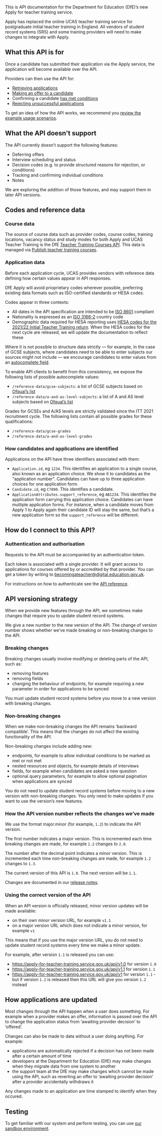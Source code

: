 This is API documentation for the Department for Education (DfE)’s new Apply for teacher training service.

Apply has replaced the online UCAS teacher training service for postgraduate initial teacher training in England. All vendors of student record systems (SRS) and some training providers will need to make changes to integrate with Apply.

## What this API is for

Once a candidate has submitted their application via the Apply service, the application will become available over the API.

Providers can then use the API for:

- [Retrieving applications](/api-docs/reference/#get-applications)
- [Making an offer to a candidate](/api-docs/reference/#post-applications-application_id-offer)
- Confirming a candidate [has met conditions](/api-docs/reference/#post-applications-application_id-confirm-conditions-met)
- [Rejecting unsuccessful applications](/api-docs/reference/#post-applications-application_id-reject)

To get an idea of how the API works, we recommend you [review the example usage scenarios](/api-docs/usage-scenarios).

## What the API doesn't support

The API currently doesn’t support the following features:

- Deferring offers
- Interview scheduling and status
- Decision codes (e.g. to provide structured reasons for rejection, or conditions)
- Tracking and confirming individual conditions
- Notes

We are exploring the addition of those features, and may support them in later API versions.

## Codes and reference data

### Course data

The source of course data such as provider codes, course codes, training locations, vacancy status and study modes for both Apply and UCAS Teacher Training is the DfE [Teacher Training Courses API](https://api.publish-teacher-training-courses.service.gov.uk/). This data is managed via [Publish teacher training courses](https://www.publish-teacher-training-courses.service.gov.uk/sign-in).

### Application data

Before each application cycle, UCAS provides vendors with reference data defining how certain values appear in API responses.

DfE Apply will avoid prioprietary codes wherever possible, preferring existing data formats such as ISO-certified standards or HESA codes.

Codes appear in three contexts:

- All dates in the API specification are intended to be [ISO 8601](https://www.iso.org/iso-8601-date-and-time-format.html) compliant
- Nationality is expressed as an [ISO 3166-2](https://www.iso.org/iso-3166-country-codes.html) country code
- Demographic data required for HESA reporting uses [HESA codes for the 2021/22 Initial Teacher Training return](https://www.hesa.ac.uk/collection/c21053). When the HESA codes for the next cycle are released, we will update the documentation to reflect these

Where it is not possible to structure data strictly — for example, in the case of GCSE subjects, where candidates need to be able to enter subjects our sources might not include — we encourage candidates to enter values from an [autocomplete field](https://designnotes.blog.gov.uk/2017/04/20/were-building-an-autocomplete/).

To enable API clients to benefit from this consistency, we expose the following lists of possible autocomplete values:

- `/reference-data/gcse-subjects`: a list of GCSE subjects based on [Ofqual’s list](https://register.ofqual.gov.uk/Download)
- `/reference-data/a-and-as-level-subjects`: a list of A and AS level subjects based on [Ofqual’s list](https://register.ofqual.gov.uk/Download)

Grades for GCSEs and A/AS levels are strictly validated since the ITT 2021 recruitment cycle. The following lists contain all possible grades for these qualifications:

- `/reference-data/gcse-grades`
- `/reference-data/a-and-as-level-grades`

### How candidates and applications are identified

Applications on the API have three identifiers associated with them:

- `Application.id`, eg `1234`. This identifies an application to a single course, also known as an application choice. We show it to candidates as the "application number". Candidates can have up to three application choices for one application form.
- `Candidate.id`, eg `C7890`. This identifies a candidate.
- `ApplicationAttributes.support_reference`, eg `AB1234`. This identifies the application form carrying this application choice. Candidates can have multiple application forms. For instance, when a candidate moves from Apply 1 to Apply again their candidate ID will stay the same, but that’s a new application form so the `support_reference` will be different.

## How do I connect to this API?

### Authentication and authorisation

Requests to the API must be accompanied by an authentication token.

Each token is associated with a single provider. It will grant access to applications for courses offered by or accredited by that provider. You can get a token by writing to [becomingateacher@digital.education.gov.uk](mailto:becomingateacher@digital.education.gov.uk).

For instructions on how to authenticate see the [API reference](/api-docs/reference#authentication).

## API versioning strategy

When we provide new features through the API, we sometimes make changes that require you to update student record systems.

We give a new number to the new version of the API. The change of version number shows whether we’ve made breaking or non-breaking changes to the API.

### Breaking changes

Breaking changes usually involve modifying or deleting parts of the API, such as:

- removing features
- removing fields
- changing the behaviour of endpoints, for example requiring a new parameter in order for applications to be synced

You must update student record systems before you move to a new version with breaking changes.

### Non-breaking changes

When we make non-breaking changes the API remains ‘backward compatible’. This means that the changes do not affect the existing functionality of the API.

Non-breaking changes include adding new:

- endpoints, for example to allow individual conditions to be marked as met or not met
- nested resources and objects, for example details of interviews
- fields, for example when candidates are asked a new question
- optional query parameters, for example to allow optional pagination when applications are synced

You do not need to update student record systems before moving to a new version with non-breaking changes. You only need to make updates if you want to use the version’s new features.

### How the API version number reflects the changes we’ve made

We use the format major.minor (for example, `1.2`) to indicate the API version.

The first number indicates a major version. This is incremented each time breaking changes are made, for example `1.2` changes to `2.0`.

The number after the decimal point indicates a minor version. This is incremented each time non-breaking changes are made, for example `1.2` changes to `1.3`.

The current version of this API is `1.0`. The next version will be `1.1`.

Changes are documented in our [release notes](/api-docs/release-notes).

### Using the correct version of the API

When an API version is officially released, minor version updates will be made available:

- on their own minor version URL, for example `v1.1`
- on a major version URL which does not indicate a minor version, for example `v1`

This means that if you use the major version URL, you do not need to update student record systems every time we make a minor update.

For example, after version `1.1` is released you can use:

- <https://apply-for-teacher-training.service.gov.uk/api/v1.0> for version `1.0`
- <https://apply-for-teacher-training.service.gov.uk/api/v1.1> for version `1.1`
- <https://apply-for-teacher-training.service.gov.uk/api/v1> for version `1.1` - but if version `1.2` is released then this URL will give you version `1.2` instead

## How applications are updated

Most changes through the API happen when a user does something. For example when a provider makes an offer, information is passed over the API to change the application status from ‘awaiting provider decision’ to ‘offered’.

Changes can also be made to data without a user doing anything. For example:

- applications are automatically rejected if a decision has not been made after a certain amount of time
- developers at the Department for Education (DfE) may make changes when they migrate data from one system to another
- the support team at the DfE may make changes which cannot be made using the API, such as reverting an offer to ‘awaiting provider decision’ after a provider accidentally withdraws it

Any changes made to an application are time stamped to identify when they occured.

## Testing

To get familiar with our system and perform testing, you can use [our sandbox environment](https://sandbox.apply-for-teacher-training.service.gov.uk).
